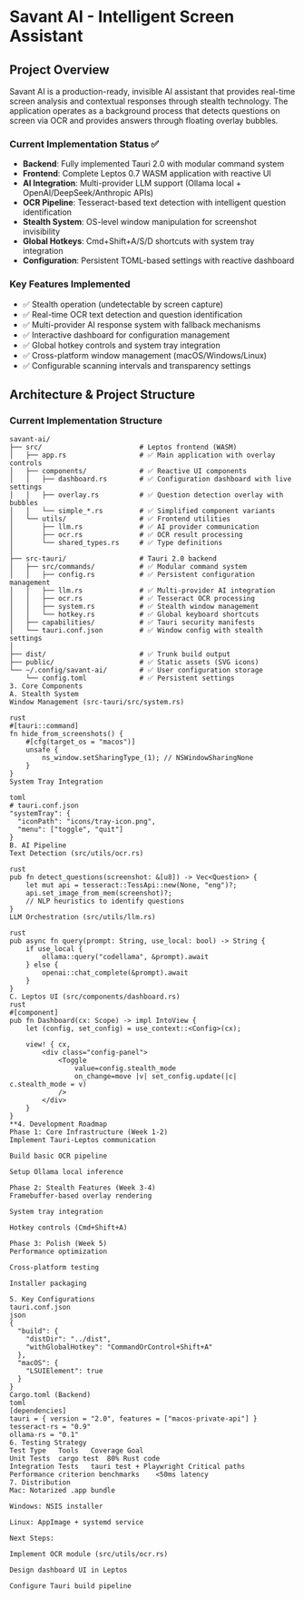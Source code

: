 # Savant AI - Intelligent Screen Assistant

## **Project Overview**
Savant AI is a production-ready, invisible AI assistant that provides real-time screen analysis and contextual responses through stealth technology. The application operates as a background process that detects questions on screen via OCR and provides answers through floating overlay bubbles.

### **Current Implementation Status** ✅
- **Backend**: Fully implemented Tauri 2.0 with modular command system
- **Frontend**: Complete Leptos 0.7 WASM application with reactive UI
- **AI Integration**: Multi-provider LLM support (Ollama local + OpenAI/DeepSeek/Anthropic APIs)
- **OCR Pipeline**: Tesseract-based text detection with intelligent question identification
- **Stealth System**: OS-level window manipulation for screenshot invisibility
- **Global Hotkeys**: Cmd+Shift+A/S/D shortcuts with system tray integration
- **Configuration**: Persistent TOML-based settings with reactive dashboard

### **Key Features Implemented**
- ✅ Stealth operation (undetectable by screen capture)  
- ✅ Real-time OCR text detection and question identification
- ✅ Multi-provider AI response system with fallback mechanisms
- ✅ Interactive dashboard for configuration management
- ✅ Global hotkey controls and system tray integration
- ✅ Cross-platform window management (macOS/Windows/Linux)
- ✅ Configurable scanning intervals and transparency settings

## **Architecture & Project Structure**

### **Current Implementation Structure**
```text
savant-ai/
├── src/                        # Leptos frontend (WASM)
│   ├── app.rs                  # ✅ Main application with overlay controls
│   ├── components/             # ✅ Reactive UI components
│   │   ├── dashboard.rs        # ✅ Configuration dashboard with live settings
│   │   ├── overlay.rs          # ✅ Question detection overlay with bubbles
│   │   └── simple_*.rs         # ✅ Simplified component variants
│   └── utils/                  # ✅ Frontend utilities
│       ├── llm.rs              # ✅ AI provider communication
│       ├── ocr.rs              # ✅ OCR result processing
│       └── shared_types.rs     # ✅ Type definitions
│
├── src-tauri/                  # Tauri 2.0 backend
│   ├── src/commands/           # ✅ Modular command system
│   │   ├── config.rs           # ✅ Persistent configuration management
│   │   ├── llm.rs              # ✅ Multi-provider AI integration
│   │   ├── ocr.rs              # ✅ Tesseract OCR processing
│   │   ├── system.rs           # ✅ Stealth window management
│   │   └── hotkey.rs           # ✅ Global keyboard shortcuts
│   ├── capabilities/           # ✅ Tauri security manifests
│   └── tauri.conf.json         # ✅ Window config with stealth settings
│
├── dist/                       # ✅ Trunk build output
├── public/                     # ✅ Static assets (SVG icons)
└── ~/.config/savant-ai/        # ✅ User configuration storage
    └── config.toml             # ✅ Persistent settings
3. Core Components
A. Stealth System
Window Management (src-tauri/src/system.rs)

rust
#[tauri::command]
fn hide_from_screenshots() {
    #[cfg(target_os = "macos")]
    unsafe { 
        ns_window.setSharingType_(1); // NSWindowSharingNone 
    }
}
System Tray Integration

toml
# tauri.conf.json
"systemTray": {
  "iconPath": "icons/tray-icon.png",
  "menu": ["toggle", "quit"]
}
B. AI Pipeline
Text Detection (src/utils/ocr.rs)

rust
pub fn detect_questions(screenshot: &[u8]) -> Vec<Question> {
    let mut api = tesseract::TessApi::new(None, "eng")?;
    api.set_image_from_mem(screenshot)?;
    // NLP heuristics to identify questions
}
LLM Orchestration (src/utils/llm.rs)

rust
pub async fn query(prompt: String, use_local: bool) -> String {
    if use_local {
        ollama::query("codellama", &prompt).await
    } else {
        openai::chat_complete(&prompt).await
    }
}
C. Leptos UI (src/components/dashboard.rs)
rust
#[component]
pub fn Dashboard(cx: Scope) -> impl IntoView {
    let (config, set_config) = use_context::<Config>(cx);
    
    view! { cx,
        <div class="config-panel">
            <Toggle 
                value=config.stealth_mode
                on_change=move |v| set_config.update(|c| c.stealth_mode = v)
            />
        </div>
    }
}
**4. Development Roadmap
Phase 1: Core Infrastructure (Week 1-2)
Implement Tauri-Leptos communication

Build basic OCR pipeline

Setup Ollama local inference

Phase 2: Stealth Features (Week 3-4)
Framebuffer-based overlay rendering

System tray integration

Hotkey controls (Cmd+Shift+A)

Phase 3: Polish (Week 5)
Performance optimization

Cross-platform testing

Installer packaging

5. Key Configurations
tauri.conf.json
json
{
  "build": {
    "distDir": "../dist",
    "withGlobalHotkey": "CommandOrControl+Shift+A"
  },
  "macOS": {
    "LSUIElement": true
  }
}
Cargo.toml (Backend)
toml
[dependencies]
tauri = { version = "2.0", features = ["macos-private-api"] }
tesseract-rs = "0.9"
ollama-rs = "0.1"
6. Testing Strategy
Test Type	Tools	Coverage Goal
Unit Tests	cargo test	80% Rust code
Integration Tests	tauri test + Playwright	Critical paths
Performance	criterion benchmarks	<50ms latency
7. Distribution
Mac: Notarized .app bundle

Windows: NSIS installer

Linux: AppImage + systemd service

Next Steps:

Implement OCR module (src/utils/ocr.rs)

Design dashboard UI in Leptos

Configure Tauri build pipeline
